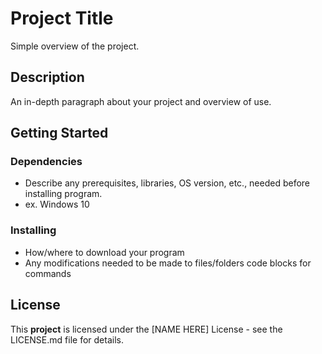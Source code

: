 # Project Title

Simple overview of the project.

## Description

An in-depth paragraph about your project and overview of use.

## Getting Started

### Dependencies

* Describe any prerequisites, libraries, OS version, etc., needed before installing program.
* ex. Windows 10

### Installing

* How/where to download your program
* Any modifications needed to be made to files/folders
code blocks for commands

## License

This **project** is licensed under the [NAME HERE] License - see the LICENSE.md file for details.
